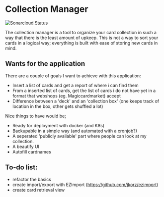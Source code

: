 # Collection Manager

[![Sonarcloud Status](https://sonarcloud.io/api/project_badges/measure?project=Bassiuz_collection-manager&metric=alert_status)](https://sonarcloud.io/dashboard?id=Bassiuz_collection-manager)

The collection manager is a tool to organize your card collection in such a way that there is the least amount of upkeep. This is not a way to sort your cards in a logical way; everything is built with ease of storing new cards in mind. 


## Wants for the application

There are a couple of goals I want to achieve with this application:
- Insert a list of cards and get a report of where i can find them
- From a inserted list of cards, get the list of cards i do not have yet in a format that webshops (eg. Magiccardmarket) accept
- Difference between a 'deck' and an 'collection box' (one keeps track of location in the box, other gets shuffled a lot)

Nice things to have would be;
- Ready for deployment with docker (and K8s)
- Backupable in a simple way (and automated with a cronjob?)
- A seperated 'publicly available' part where people can look at my collection.
- A beautify UI
- Autofill cardnames



## To-do list:
- refactor the basics 
- create import/export with EZImport (https://github.com/jkorz/ezimport)
- create card retrieval view
